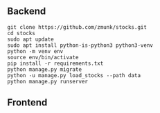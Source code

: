 ## Backend
`git clone https://github.com/zmunk/stocks.git`  
`cd stocks`  
`sudo apt update`  
`sudo apt install python-is-python3 python3-venv`  
`python -m venv env`  
`source env/bin/activate`  
`pip install -r requirements.txt`  
`python manage.py migrate`  
`python -u manage.py load_stocks --path data`  
`python manage.py runserver`  


## Frontend
